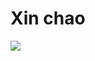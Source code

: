 # Xin chao
![](https://img.shields.io/badge/Code-React-informational?style=flat&logo=vue&color=42b883)
